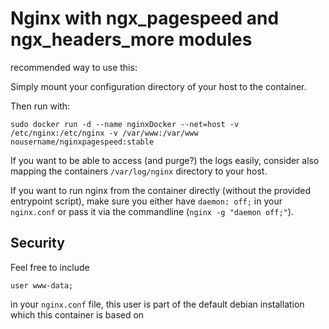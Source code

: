 # Nginx with ngx_pagespeed and ngx_headers_more modules

recommended way to use this:

Simply mount your configuration directory of your host to the container.

Then run with:

```
sudo docker run -d --name nginxDocker --net=host -v /etc/nginx:/etc/nginx -v /var/www:/var/www nousername/nginxpagespeed:stable
```

If you want to be able to access (and purge?) the logs easily, consider also mapping the containers `/var/log/nginx` directory to your host.

If you want to run nginx from the container directly (without the provided entrypoint script), make sure you either have `daemon: off;` in your `nginx.conf` or pass it via the commandline (`nginx -g "daemon off;"`). 

## Security

Feel free to include

```
user www-data;
```

in your `nginx.conf` file, this user is part of the default debian installation which this container is based on